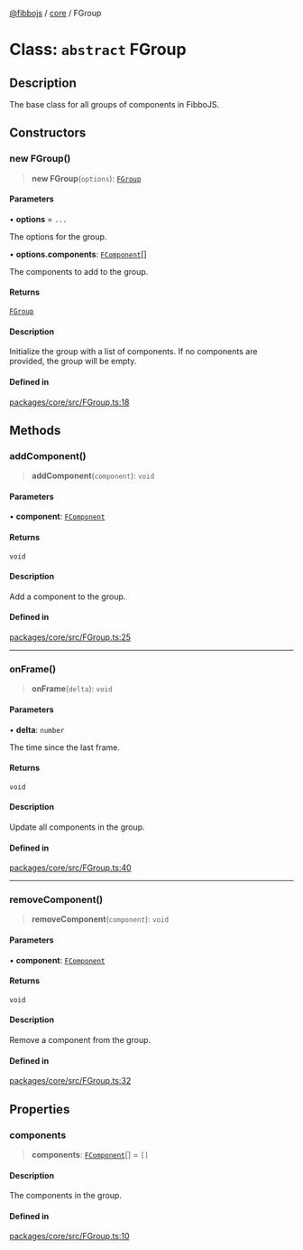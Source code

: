 [@fibbojs](/api/index) / [core](/api/core) / FGroup

# Class: `abstract` FGroup

## Description

The base class for all groups of components in FibboJS.

## Constructors

### new FGroup()

> **new FGroup**(`options`): [`FGroup`](FGroup.md)

#### Parameters

• **options** = `...`

The options for the group.

• **options.components**: [`FComponent`](FComponent.md)[]

The components to add to the group.

#### Returns

[`FGroup`](FGroup.md)

#### Description

Initialize the group with a list of components.
If no components are provided, the group will be empty.

#### Defined in

[packages/core/src/FGroup.ts:18](https://github.com/fibbojs/fibbo/blob/854b295adc4e4ce7db9ffee939bdf1bce33bc12e/packages/core/src/FGroup.ts#L18)

## Methods

### addComponent()

> **addComponent**(`component`): `void`

#### Parameters

• **component**: [`FComponent`](FComponent.md)

#### Returns

`void`

#### Description

Add a component to the group.

#### Defined in

[packages/core/src/FGroup.ts:25](https://github.com/fibbojs/fibbo/blob/854b295adc4e4ce7db9ffee939bdf1bce33bc12e/packages/core/src/FGroup.ts#L25)

***

### onFrame()

> **onFrame**(`delta`): `void`

#### Parameters

• **delta**: `number`

The time since the last frame.

#### Returns

`void`

#### Description

Update all components in the group.

#### Defined in

[packages/core/src/FGroup.ts:40](https://github.com/fibbojs/fibbo/blob/854b295adc4e4ce7db9ffee939bdf1bce33bc12e/packages/core/src/FGroup.ts#L40)

***

### removeComponent()

> **removeComponent**(`component`): `void`

#### Parameters

• **component**: [`FComponent`](FComponent.md)

#### Returns

`void`

#### Description

Remove a component from the group.

#### Defined in

[packages/core/src/FGroup.ts:32](https://github.com/fibbojs/fibbo/blob/854b295adc4e4ce7db9ffee939bdf1bce33bc12e/packages/core/src/FGroup.ts#L32)

## Properties

### components

> **components**: [`FComponent`](FComponent.md)[] = `[]`

#### Description

The components in the group.

#### Defined in

[packages/core/src/FGroup.ts:10](https://github.com/fibbojs/fibbo/blob/854b295adc4e4ce7db9ffee939bdf1bce33bc12e/packages/core/src/FGroup.ts#L10)
